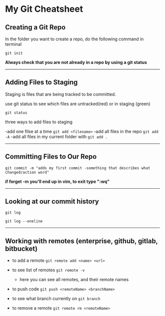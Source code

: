 # My Git Cheatsheet

## Creating a Git Repo

In the folder you want to create a repo, do the following command in terminal

```
git init
```

**Always check that you are not already in a repo by using a git status**

---

## Adding Files to Staging

Staging is files that are being tracked to be committed.

use git status to see which files are untracked(red) or in staging (green)

```
git status
```

three ways to add files to staging

-add one filse at a time `git add <filename>`
-add all files in the repo `git add -A`
-add all files in my current folder with `git add .`

---

## Committing Files to Our Repo

```
git commit -m "adds my first commit -something that describes what changed/action word"
```

**if forget -m you'll end up in vim, to exit type ":wq"**

---

## Looking at our commit history

```
git log
```

```
git log --oneline
```

---

## Working with remotes (enterprise, github, gitlab, bitbucket)

- to add a remote `git remote add <name> <url>`

- to see list of remotes `git remote -v`

  - here you can see all remotes, and their remote names

- to push code `git push <remoteName> <branchName>`

- to see what branch currently on `git branch`

- to remove a remote `git remote rm <remoteName>`
